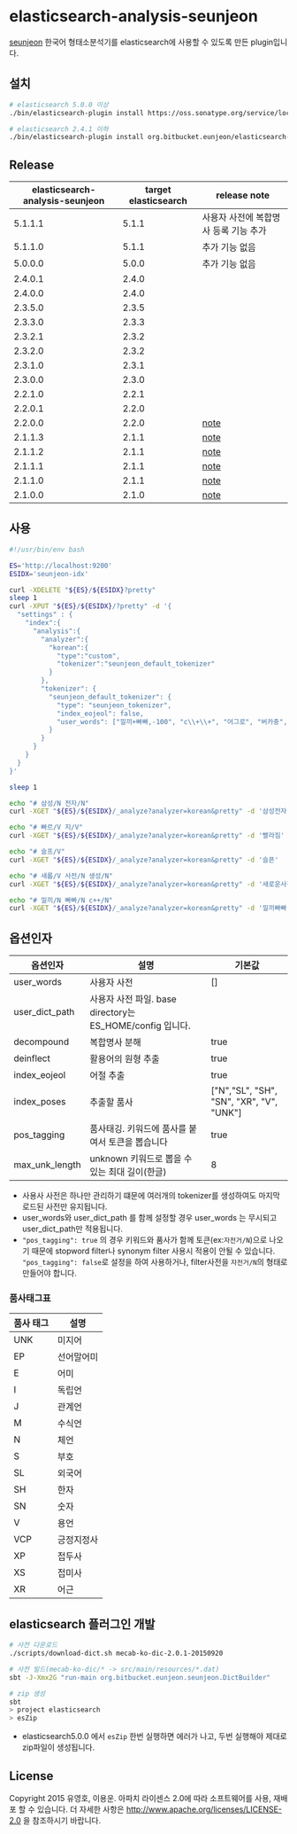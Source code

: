 # elasticsearch-analysis-seunjeon
[seunjeon](https://bitbucket.org/eunjeon/seunjeon) 한국어 형태소분석기를 elasticsearch에 사용할 수 있도록 만든 plugin입니다.

## 설치
```bash
# elasticsearch 5.0.0 이상
./bin/elasticsearch-plugin install https://oss.sonatype.org/service/local/repositories/releases/content/org/bitbucket/eunjeon/elasticsearch-analysis-seunjeon/5.1.1.1/elasticsearch-analysis-seunjeon-5.1.1.1.zip

# elasticsearch 2.4.1 이하
./bin/elasticsearch-plugin install org.bitbucket.eunjeon/elasticsearch-analysis-seunjeon/2.4.0.1
```

## Release
| elasticsearch-analysis-seunjeon | target elasticsearch | release note |
| ------------------------------- | ---------------------| ------------ |
| 5.1.1.1                         | 5.1.1                | 사용자 사전에 복합명사 등록 기능 추가  |
| 5.1.1.0                         | 5.1.1                | 추가 기능 없음 |
| 5.0.0.0                         | 5.0.0                | 추가 기능 없음 |
| 2.4.0.1                         | 2.4.0                | |
| 2.4.0.0                         | 2.4.0                | |
| 2.3.5.0                         | 2.3.5                | |
| 2.3.3.0                         | 2.3.3                | |
| 2.3.2.1                         | 2.3.2                | |
| 2.3.2.0                         | 2.3.2                | |
| 2.3.1.0                         | 2.3.1                | |
| 2.3.0.0                         | 2.3.0                | |
| 2.2.1.0                         | 2.2.1                | |
| 2.2.0.1                         | 2.2.0                | |
| 2.2.0.0                         | 2.2.0                | [note](http://eunjeon.blogspot.kr/search?q=elasticsearch-analysis-seunjeon+2.2.0.0) |
| 2.1.1.3                         | 2.1.1                | [note](http://eunjeon.blogspot.kr/search?q=elasticsearch-analysis-seunjeon+2.1.1.3) |
| 2.1.1.2                         | 2.1.1                | [note](http://eunjeon.blogspot.kr/search?q=elasticsearch-analysis-seunjeon+2.1.1.2) |
| 2.1.1.1                         | 2.1.1                | [note](http://eunjeon.blogspot.kr/search?q=elasticsearch-analysis-seunjeon+2.1.1.1) |
| 2.1.1.0                         | 2.1.1                | [note](http://eunjeon.blogspot.kr/search?q=elasticsearch-analysis-seunjeon+2.1.1.0) |
| 2.1.0.0                         | 2.1.0                | [note](http://eunjeon.blogspot.kr/search?q=elasticsearch-analysis-seunjeon+2.1.0.0) |


## 사용
```bash
#!/usr/bin/env bash

ES='http://localhost:9200'
ESIDX='seunjeon-idx'

curl -XDELETE "${ES}/${ESIDX}?pretty"
sleep 1
curl -XPUT "${ES}/${ESIDX}/?pretty" -d '{
  "settings" : {
    "index":{
      "analysis":{
        "analyzer":{
          "korean":{
            "type":"custom",
            "tokenizer":"seunjeon_default_tokenizer"
          }
        },
        "tokenizer": {
          "seunjeon_default_tokenizer": {
            "type": "seunjeon_tokenizer",
            "index_eojeol": false,
            "user_words": ["낄끼+빠빠,-100", "c\\+\\+", "어그로", "버카충", "abc마트"]
          }
        }
      }
    }
  }
}'

sleep 1

echo "# 삼성/N 전자/N"
curl -XGET "${ES}/${ESIDX}/_analyze?analyzer=korean&pretty" -d '삼성전자'

echo "# 빠르/V 지/V"
curl -XGET "${ES}/${ESIDX}/_analyze?analyzer=korean&pretty" -d '빨라짐'

echo "# 슬프/V"
curl -XGET "${ES}/${ESIDX}/_analyze?analyzer=korean&pretty" -d '슬픈'

echo "# 새롭/V 사전/N 생성/N"
curl -XGET "${ES}/${ESIDX}/_analyze?analyzer=korean&pretty" -d '새로운사전생성'

echo "# 낄끼/N 빠빠/N c++/N"
curl -XGET "${ES}/${ESIDX}/_analyze?analyzer=korean&pretty" -d '낄끼빠빠 c++'
```

## 옵션인자
| 옵션인자      | 설명  | 기본값 |
| ------------- | ----- | ---- |
| user_words    | 사용자 사전        | []     |
| user_dict_path| 사용자 사전 파일. base directory는 ES_HOME/config 입니다. |      |
| decompound    | 복합명사 분해      | true |
| deinflect     | 활용어의 원형 추출 | true |
| index_eojeol  | 어절 추출     | true |
| index_poses   | 추출할 품사        | ["N","SL", "SH", "SN", "XR", "V", "UNK"] |
| pos_tagging   | 품사태깅. 키워드에 품사를 붙여서 토큰을 뽑습니다        | true |
| max_unk_length  | unknown 키워드로 뽑을 수 있는 최대 길이(한글) | 8 |

* 사용사 사전은 하나만 관리하기 떄문에 여러개의 tokenizer를 생성하여도 마지막 로드된 사전만 유지됩니다.
* user_words와 user_dict_path 를 함께 설정할 경우 user_words 는 무시되고 user_dict_path만 적용됩니다.
* `"pos_tagging": true` 의 경우 키워드와 품사가 함께 토큰(ex:`자전거/N`)으로 나오기 때문에 stopword filter나 synonym filter 사용시 적용이 안될 수 있습니다. `"pos_tagging": false`로 설정을 하여 사용하거나, filter사전을 `자전거/N`의 형태로 만들어야 합니다.


### 품사태그표
| 품사 태그 | 설명 |
| --- | --- |
| UNK | 미지어 |
| EP  | 선어말어미 |
| E   | 어미 |
| I   | 독립언 |
| J   | 관계언 |
| M   | 수식언 |
| N   | 체언 |
| S   | 부호 |
| SL  | 외국어 |
| SH  | 한자 |
| SN  | 숫자 |
| V   | 용언 |
| VCP | 긍정지정사 |
| XP  | 접두사 |
| XS  | 접미사 |
| XR  | 어근 |


## elasticsearch 플러그인 개발
```bash
# 사전 다운로드
./scripts/download-dict.sh mecab-ko-dic-2.0.1-20150920

# 사전 빌드(mecab-ko-dic/* -> src/main/resources/*.dat)
sbt -J-Xmx2G "run-main org.bitbucket.eunjeon.seunjeon.DictBuilder"

# zip 생성
sbt
> project elasticsearch
> esZip
```
  * elasticsearch5.0.0 에서 `esZip` 한번 실행하면 에러가 나고, 두번 실행해야 제대로 zip파일이 생성됩니다.
  
## License
Copyright 2015 유영호, 이용운. 아파치 라이센스 2.0에 따라 소프트웨어를 사용, 재배포 할 수 있습니다. 더 자세한 사항은 http://www.apache.org/licenses/LICENSE-2.0 을 참조하시기 바랍니다.